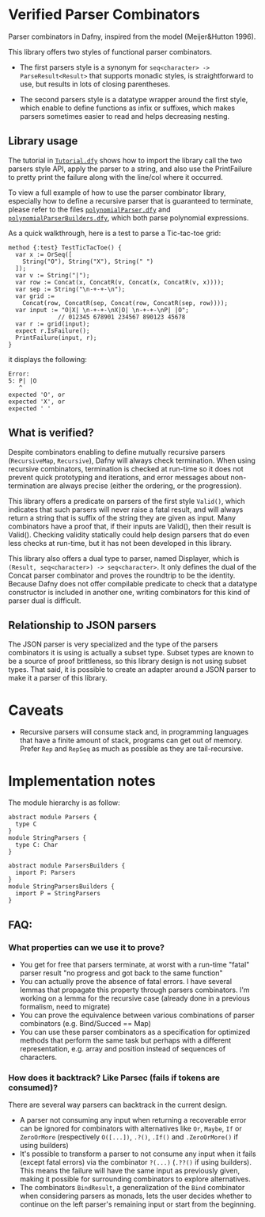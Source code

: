 # Verified Parser Combinators

Parser combinators in Dafny, inspired from the model (Meijer&Hutton 1996).

This library offers two styles of functional parser combinators.

- The first parsers style is a synonym for `seq<character> -> ParseResult<Result>` that supports monadic styles, is straightforward to use, but results in lots of closing parentheses.

- The second parsers style is a datatype wrapper around the first style, which enable to define functions as infix or suffixes, which makes parsers sometimes easier to read and helps decreasing nesting.

## Library usage

The tutorial in [`Tutorial.dfy`](examples/Tutorial.dfy) shows how to import the library call the two parsers style API, apply the parser to a string, and also use the PrintFailure to pretty print the failure along with the line/col where it occurred.

To view a full example of how to use the parser combinator library,
especially how to define a recursive parser that is guaranteed to terminate,
please refer to the files [`polynomialParser.dfy`](examples/polynomialParser.dfy) and [`polynomialParserBuilders.dfy`](examples/polynomialParserBuilder.dfy), which both parse polynomial expressions.

As a quick walkthrough, here is a test to parse a Tic-tac-toe grid:

```
method {:test} TestTicTacToe() {
  var x := OrSeq([
    String("O"), String("X"), String(" ")
  ]);
  var v := String("|");
  var row := Concat(x, ConcatR(v, Concat(x, ConcatR(v, x))));
  var sep := String("\n-+-+-\n");
  var grid := 
    Concat(row, ConcatR(sep, Concat(row, ConcatR(sep, row))));
  var input := "O|X| \n-+-+-\nX|O| \n-+-+-\nP| |O";
              // 012345 678901 234567 890123 45678
  var r := grid(input);
  expect r.IsFailure();
  PrintFailure(input, r);
}
```

it displays the following:

```
Error:
5: P| |O
   ^
expected 'O', or
expected 'X', or
expected ' '
```
## What is verified?

Despite combinators enabling to define mutually recursive parsers (`RecursiveMap`, `Recursive`), Dafny will always check termination. When using recursive combinators, termination is checked at run-time so it does not prevent quick prototyping and iterations, and error messages about non-termination are always precise (either the ordering, or the progression).

This library offers a predicate on parsers of the first style `Valid()`, which
indicates that such parsers will never raise a fatal result, and will always return a
string that is suffix of the string they are given as input. Many combinators have
a proof that, if their inputs are Valid(), then their result is Valid().
Checking validity statically could help design parsers that do even less checks at run-time, but it has not been developed in this library.

This library also offers a dual type to parser, named Displayer, which is `(Result, seq<character>) -> seq<character>`. It only defines the dual of the Concat parser combinator and proves the roundtrip to be the identity. Because Dafny does not offer
compilable predicate to check that a datatype constructor is included in another one,
writing combinators for this kind of parser dual is difficult.

## Relationship to JSON parsers

The JSON parser is very specialized and the type of the parsers combinators it is using is actually a subset type.
Subset types are known to be a source of proof brittleness,
so this library design is not using subset types.
That said, it is possible to create an adapter around a JSON parser to make it a parser of this library.

# Caveats

- Recursive parsers will consume stack and, in programming languages that have a finite amount of stack, programs can get out of memory. Prefer `Rep` and `RepSeq` as much as possible as they are tail-recursive.

# Implementation notes

The module hierarchy is as follow:

```
abstract module Parsers {
  type C
}
module StringParsers {
  type C: Char
}

abstract module ParsersBuilders {
  import P: Parsers
}
module StringParsersBuilders {
  import P = StringParsers
}
```


## FAQ: 

### What properties can we use it to prove?

* You get for free that parsers terminate, at worst with a run-time "fatal" parser result "no progress and got back to the same function"
* You can actually prove the absence of fatal errors. I have several lemmas that propagate this property through parsers combinators. I'm working on a lemma for the recursive case (already done in a previous formalism, need to migrate)
* You can prove the equivalence between various combinations of parser combinators (e.g. Bind/Succed == Map)
* You can use these parser combinators as a specification for optimized methods that perform the same task but perhaps with a different representation, e.g. array and position instead of sequences of characters.

### How does it backtrack? Like Parsec (fails if tokens are consumed)?

There are several way parsers can backtrack in the current design.
* A parser not consuming any input when returning a recoverable error can be ignored for combinators with alternatives like `Or`, `Maybe`, `If` or `ZeroOrMore` (respectively `O([...])`, `.?()`, `.If()` and `.ZeroOrMore()` if using builders)
* It's possible to transform a parser to not consume any input when it fails (except fatal errors) via the combinator `?(...)` (`.??()` if using builders). This means the failure will have the same input as previously given, making it possible for surrounding combinators to explore alternatives.
* The combinators `BindResult`, a generalization of the `Bind` combinator when considering parsers as monads, lets the user decides whether to continue on the left parser's remaining input or start from the beginning.